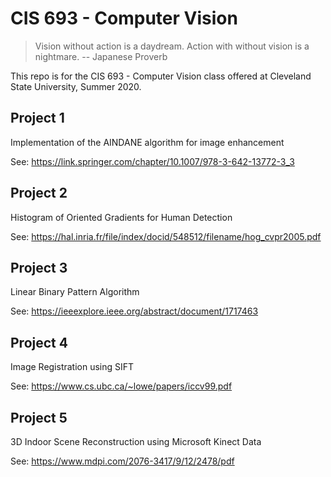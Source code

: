 CIS 693 - Computer Vision
=========================
> Vision without action is a daydream. Action with without vision is a
> nightmare. -- Japanese Proverb

This repo is for the CIS 693 - Computer Vision class offered at 
Cleveland State University, Summer 2020.

Project 1
---------
Implementation of the AINDANE algorithm for image enhancement

See: https://link.springer.com/chapter/10.1007/978-3-642-13772-3_3

Project 2
---------
Histogram of Oriented Gradients for Human Detection

See: https://hal.inria.fr/file/index/docid/548512/filename/hog_cvpr2005.pdf

Project 3
---------
Linear Binary Pattern Algorithm

See: https://ieeexplore.ieee.org/abstract/document/1717463

Project 4
---------
Image Registration using SIFT

See: https://www.cs.ubc.ca/~lowe/papers/iccv99.pdf

Project 5
---------
3D Indoor Scene Reconstruction using Microsoft Kinect Data

See: https://www.mdpi.com/2076-3417/9/12/2478/pdf
